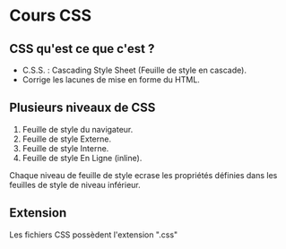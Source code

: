 # Cours CSS

## CSS qu'est ce que c'est ?

- C.S.S. : Cascading Style Sheet (Feuille de style en cascade).
- Corrige les lacunes de mise en forme du HTML.

## Plusieurs niveaux de CSS

1. Feuille de style du navigateur.
2. Feuille de style Externe.
3. Feuille de style Interne.
4. Feuille de style En Ligne (inline).

Chaque niveau de feuille de style ecrase les propriétés définies dans les feuilles de style de niveau inférieur.

## Extension

Les fichiers CSS possèdent l'extension ".css"
